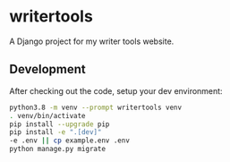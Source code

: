 # writertools

A Django project for my writer tools website.

## Development

After checking out the code, setup your dev environment:

```sh
python3.8 -m venv --prompt writertools venv
. venv/bin/activate
pip install --upgrade pip
pip install -e ".[dev]"
-e .env || cp example.env .env
python manage.py migrate
```
